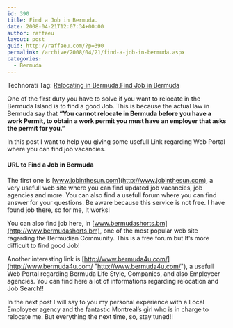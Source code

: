 ```yaml
---
id: 390
title: Find a Job in Bermuda.
date: 2008-04-21T12:07:34+00:00
author: raffaeu
layout: post
guid: http://raffaeu.com/?p=390
permalink: /archive/2008/04/21/find-a-job-in-bermuda.aspx
categories:
  - Bermuda
---
```

<div class="wlWriterSmartContent" id="scid:0767317B-992E-4b12-91E0-4F059A8CECA8:88ef753b-4854-4354-a6f6-a88cb3f81e93" style="padding-right: 0px; display: inline; padding-left: 0px; padding-bottom: 0px; margin: 0px; padding-top: 0px">
  Technorati Tag: <a href="http://technorati.com/tags/Relocating%20in%20Bermuda" rel="tag">Relocating in Bermuda</a>,<a href="http://technorati.com/tags/Find%20Job%20in%20Bermuda" rel="tag">Find Job in Bermuda</a>
</div>

One of the first duty you have to solve if you want to relocate in the Bermuda Island is to find a good Job. This is because the actual law in Bermuda say that **&#8220;You cannot relocate in Bermuda before you have a work Permit, to obtain a work permit you must have an employer that asks the permit for you.&#8221;**

In this post I want to help you giving some usefull Link regarding Web Portal where you can find job vacancies.

#### URL to Find a Job in Bermuda

The first one is [www.jobinthesun.com](http://www.jobinthesun.com), a very usefull web site where you can find updated job vacancies, job agencies and more. You can also find a usefull forum where you can find answer for your questions. Be aware because this service is not free. I have found job there, so for me, It works!

You can also find job here, in [www.bermudashorts.bm](http://www.bermudashorts.bm), one of the most popular web site ragarding the Bermudian Community. This is a free forum but It&#8217;s more difficult to find good Job!

Another interesting link is [http://www.bermuda4u.com/](http://www.bermuda4u.com/ "http://www.bermuda4u.com/"), a usefull Web Portal regarding Bermuda Life Style, Companies, and also Employeer agencies. You can find here a lot of informations regarding relocation and Job Search!!

In the next post I will say to you my personal experience with a Local Employeer agency and the fantastic Montreal&#8217;s girl who is in charge to relocate me. But everything the next time, so, stay tuned!!